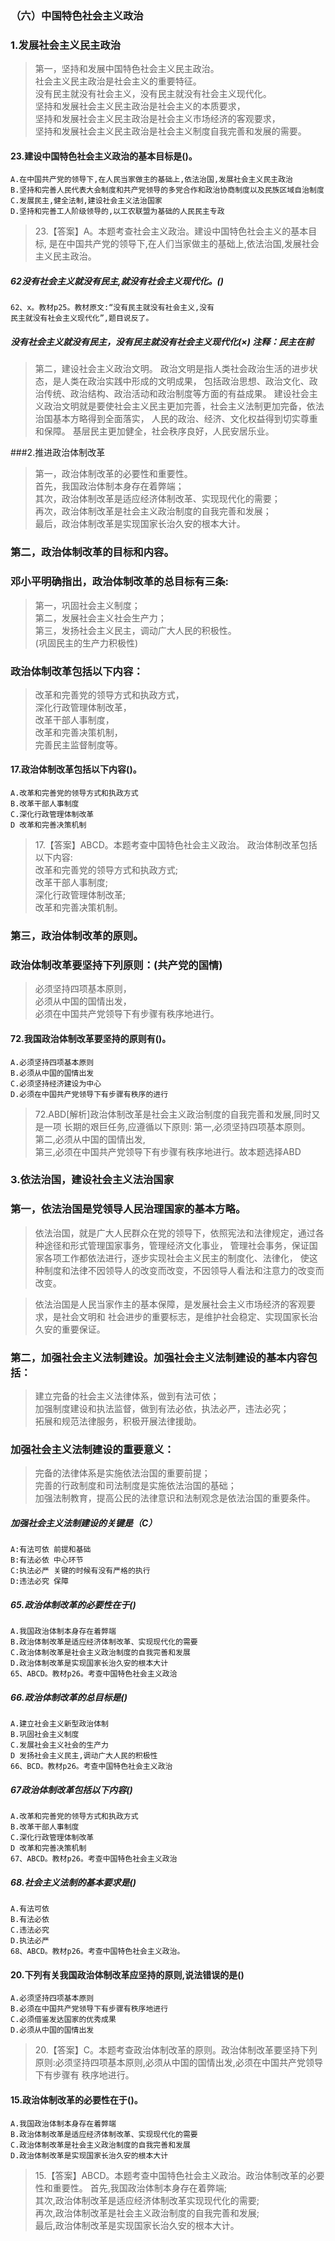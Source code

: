 ### （六）中国特色社会主义政治
### 1.发展社会主义民主政治
>   第一，坚持和发展中国特色社会主义民主政治。   
    社会主义民主政治是社会主义的重要特征。   
    没有民主就没有社会主义，没有民主就没有社会主义现代化。   
    坚持和发展社会主义民主政治是社会主义的本质要求，   
    坚持和发展社会主义民主政治是社会主义市场经济的客观要求，   
    坚持和发展社会主义民主政治是社会主义制度自我完善和发展的需要。   

#### 23.建设中国特色社会主义政治的基本目标是()。
    A.在中国共产党的领导下,在人民当家做主的基础上,依法治国,发展社会主义民主政治
    B.坚持和完善人民代表大会制度和共产党领导的多党合作和政治协商制度以及民族区域自治制度
    C.发展民主,健全法制,建设社会主义法治国家
    D.坚持和完善工人阶级领导的,以工农联盟为基础的人民民主专政
>   23.【答案】A。本题考查社会主义政治。建设中国特色社会主义的基本目标,
    是在中国共产党的领导下,在人们当家做主的基础上,依法治国,发展社会主义民主政治。
   
##### 62没有社会主义就没有民主,就没有社会主义现代化。()
    62、x。教材p25。教材原文:“没有民主就没有社会主义,没有
    民主就没有社会主义现代化”,题目说反了。        

##### 没有社会主义就没有民主，没有民主就没有社会主义现代化(×) 注释：民主在前

>   第二，建设社会主义政治文明。
    政治文明是指人类社会政治生活的进步状态，是人类在政治实践中形成的文明成果，
    包括政治思想、政治文化、政治传统、政治结构、政治活动和政治制度等方面的有益成果。
    建设社会主义政治文明就是要使社会主义民主更加完善，社会主义法制更加完备，依法治国基本方略得到全面落实，
    人民的政治、经济、文化权益得到切实尊重和保障。
    基层民主更加健全，社会秩序良好，人民安居乐业。
        
###2.推进政治体制改革
>   第一，政治体制改革的必要性和重要性。   
    首先，我国政治体制本身存在着弊端；   
    其次，政治体制改革是适应经济体制改革、实现现代化的需要；   
    再次，政治体制改革是社会主义政治制度的自我完善和发展；   
    最后，政治体制改革是实现国家长治久安的根本大计。   

### 第二，政治体制改革的目标和内容。
### 邓小平明确指出，政治体制改革的总目标有三条:
>   第一，巩固社会主义制度；   
    第二，发展社会主义社会生产力；   
    第三，发扬社会主义民主，调动广大人民的积极性。   
(巩固民主的生产力积极性)
    
### 政治体制改革包括以下内容：
>   改革和完善党的领导方式和执政方式，      
    深化行政管理体制改革，      
    改革干部人事制度，      
    改革和完善决策机制，      
    完善民主监督制度等。      

#### 17.政治体制改革包括以下内容()。
    A.改革和完善党的领导方式和执政方式
    B.改革干部人事制度
    C.深化行政管理体制改革
    D 改革和完善决策机制
>   17.【答案】ABCD。本题考查中国特色社会主义政治。
政治体制改革包括以下内容:  
改革和完善党的领导方式和执政方式;   
改革干部人事制度;   
深化行政管理体制改革;   
改革和完善决策机制。   

### 第三，政治体制改革的原则。
### 政治体制改革要坚持下列原则：(共产党的国情)
>   必须坚持四项基本原则，  
    必须从中国的国情出发，  
    必须在中国共产党领导下有步骤有秩序地进行。  

#### 72.我国政治体制改革要坚持的原则有()。
    A.必须坚持四项基本原则
    B.必须从中国的国情出发
    C.必须坚持经济建设为中心
    D.必须在中国共产党领导下有步骤有秩序的进行
>   72.ABD[解析]政治体制改革是社会主义政治制度的自我完善和发展,同时又是一项
    长期的艰巨任务,应遵循以下原则:
    第一,必须坚持四项基本原则。  
    第二,必须从中国的国情出发,  
    第三,必须在中国共产党领导下有步骤有秩序地进行。故本题选择ABD  

### 3.依法治国，建设社会主义法治国家
### 第一，依法治国是党领导人民治理国家的基本方略。
>   依法治国，就是广大人民群众在党的领导下，依照宪法和法律规定，通过各种途径和形式管理国家事务，管理经济文化事业，
    管理社会事务，保证国家各项工作都依法进行，逐步实现社会主义民主的制度化、法律化，
    使这种制度和法律不因领导人的改变而改变，不因领导人看法和注意力的改变而改变。

>   依法治国是人民当家作主的基本保障，是发展社会主义市场经济的客观要求，是社会文明和
    社会进步的重要标志，是维护社会稳定、实现国家长治久安的重要保证。

### 第二，加强社会主义法制建设。加强社会主义法制建设的基本内容包括：
>   建立完备的社会主义法律体系，做到有法可依；   
    加强制度建设和执法监督，做到有法必依，执法必严，违法必究；   
    拓展和规范法律服务，积极开展法律援助。   

### 加强社会主义法制建设的重要意义：   
>    完备的法律体系是实施依法治国的重要前提；   
    完善的行政制度和司法制度是实施依法治国的基础；   
    加强法制教育，提高公民的法律意识和法制观念是依法治国的重要条件。   

##### 加强社会主义法制建设的关键是（C）
    A:有法可依 前提和基础
    B:有法必依 中心环节
    C:执法必严 关键的时候有没有严格的执行
    D:违法必究 保障

##### 65.政治体制改革的必要性在于()
    A.我国政治体制本身存在着弊端
    B.政治体制改革是适应经济体制改革、实现现代化的需要
    C.政治体制改革是社会主义政治制度的自我完善和发展
    D.政治体制改革是实现国家长治久安的根本大计
    65、ABCD。教材p26。考查中国特色社会主义政洽
    
##### 66.政治体制改革的总目标是()
    A.建立社会主义新型政治体制
    B.巩固社会主义制度
    C.发展社会主义社会的生产力
    D 发扬社会主义民主,调动广大人民的积极性
    66、BCD。教材p26。考查中国特色社会主义政治
    
##### 67政治体制改革包括以下内容()
    A.改革和完善党的领导方式和执政方式
    B.改革干部人事制度
    C.深化行政管理体制改革
    D 改革和完善决策机制
    67、ABCD。教材p26。考查中国特色社会主义政治
    
##### 68.社会主义法制的基本要求是()
    A.有法可依
    B.有法必依
    C.违法必究
    D.执法必严
    68、ABCD。教材p26。考查中国特色社会主义政治。

#### 20.下列有关我国政治体制改革应坚持的原则,说法错误的是()
    A.必须坚持四项基本原则
    B.必须在中国共产党领导下有步骤有秩序地进行
    C.必须借鉴发达国家的优秀成果
    D.必须从中国的国情出发
>   20.【答案】C。本题考查政治体制改革的原则。政治体制改革要坚持下列
    原则:必须坚持四项基本原则,必须从中国的国情出发,必须在中国共产党领导下有步骤有
    秩序地进行。
    
#### 15.政治体制改革的必要性在于()。
    A.我国政治体制本身存在着弊端
    B.政治体制改革是适应经济体制改革、实现现代化的需要
    C.政治体制改革是社会主义政治制度的自我完善和发展
    D.政治体制改革是实现国家长治久安的根本大计
>   15.【答案】ABCD。本题考查中国特色社会主义政治。政治体制改革的必要
    性和重要性。
    首先,我国政治体制本身存在着弊端;   
    其次,政治体制改革是适应经济体制改革实现现代化的需要;   
    再次,政治体制改革是社会主义政治制度的自我完善和发展;   
    最后,政治体制改革是实现国家长治久安的根本大计。   

















    